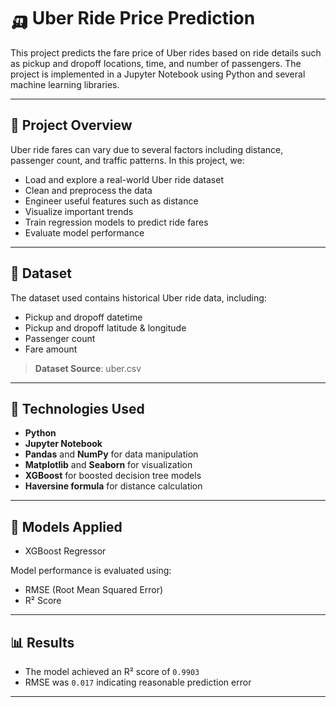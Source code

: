 # 🛺 Uber Ride Price Prediction

This project predicts the fare price of Uber rides based on ride details such as pickup and dropoff locations, time, and number of passengers. The project is implemented in a Jupyter Notebook using Python and several machine learning libraries.

---

## 📌 Project Overview

Uber ride fares can vary due to several factors including distance, passenger count, and traffic patterns. In this project, we:
- Load and explore a real-world Uber ride dataset
- Clean and preprocess the data
- Engineer useful features such as distance
- Visualize important trends
- Train regression models to predict ride fares
- Evaluate model performance

---

## 📂 Dataset

The dataset used contains historical Uber ride data, including:
- Pickup and dropoff datetime
- Pickup and dropoff latitude & longitude
- Passenger count
- Fare amount

> **Dataset Source**: uber.csv

---

## 🚀 Technologies Used

- **Python**
- **Jupyter Notebook**
- **Pandas** and **NumPy** for data manipulation
- **Matplotlib** and **Seaborn** for visualization
- **XGBoost**  for boosted decision tree models
- **Haversine formula** for distance calculation

---

## 🧠 Models Applied
- XGBoost Regressor 

Model performance is evaluated using:
- RMSE (Root Mean Squared Error)
- R² Score

---

## 📊 Results

- The model achieved an R² score of `0.9903`
- RMSE was `0.017` indicating reasonable prediction error

---
